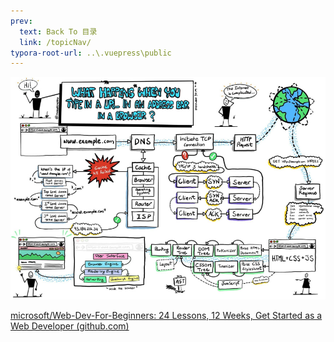 ```yaml
---
prev:
  text: Back To 目录
  link: /topicNav/
typora-root-url: ..\.vuepress\public
---
```








![img](/images/webdev/browser.jpg)

[microsoft/Web-Dev-For-Beginners: 24 Lessons, 12 Weeks, Get Started as a Web Developer (github.com)](https://github.com/microsoft/Web-Dev-For-Beginners)


